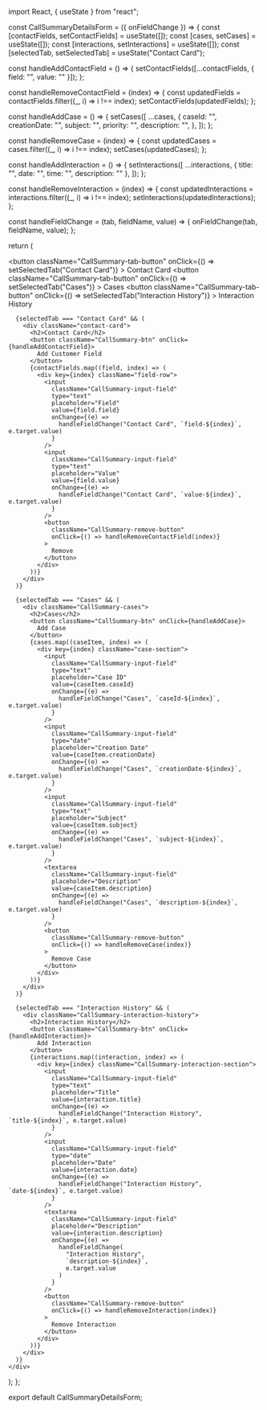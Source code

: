 import React, { useState } from "react";

const CallSummaryDetailsForm = ({ onFieldChange }) => {
  const [contactFields, setContactFields] = useState([]);
  const [cases, setCases] = useState([]);
  const [interactions, setInteractions] = useState([]);
  const [selectedTab, setSelectedTab] = useState("Contact Card");

  const handleAddContactField = () => {
    setContactFields([...contactFields, { field: "", value: "" }]);
  };

  const handleRemoveContactField = (index) => {
    const updatedFields = contactFields.filter((_, i) => i !== index);
    setContactFields(updatedFields);
  };

  const handleAddCase = () => {
    setCases([
      ...cases,
      {
        caseId: "",
        creationDate: "",
        subject: "",
        priority: "",
        description: "",
      },
    ]);
  };

  const handleRemoveCase = (index) => {
    const updatedCases = cases.filter((_, i) => i !== index);
    setCases(updatedCases);
  };

  const handleAddInteraction = () => {
    setInteractions([
      ...interactions,
      { title: "", date: "", time: "", description: "" },
    ]);
  };

  const handleRemoveInteraction = (index) => {
    const updatedInteractions = interactions.filter((_, i) => i !== index);
    setInteractions(updatedInteractions);
  };

  const handleFieldChange = (tab, fieldName, value) => {
    onFieldChange(tab, fieldName, value);
  };

  return (
    <div>
      <div className="CallSummary-tabs">
        <button
          className="CallSummary-tab-button"
          onClick={() => setSelectedTab("Contact Card")}
        >
          Contact Card
        </button>
        <button
          className="CallSummary-tab-button"
          onClick={() => setSelectedTab("Cases")}
        >
          Cases
        </button>
        <button
          className="CallSummary-tab-button"
          onClick={() => setSelectedTab("Interaction History")}
        >
          Interaction History
        </button>
      </div>

      {selectedTab === "Contact Card" && (
        <div className="contact-card">
          <h2>Contact Card</h2>
          <button className="CallSummary-btn" onClick={handleAddContactField}>
            Add Customer Field
          </button>
          {contactFields.map((field, index) => (
            <div key={index} className="field-row">
              <input
                className="CallSummary-input-field"
                type="text"
                placeholder="Field"
                value={field.field}
                onChange={(e) =>
                  handleFieldChange("Contact Card", `field-${index}`, e.target.value)
                }
              />
              <input
                className="CallSummary-input-field"
                type="text"
                placeholder="Value"
                value={field.value}
                onChange={(e) =>
                  handleFieldChange("Contact Card", `value-${index}`, e.target.value)
                }
              />
              <button
                className="CallSummary-remove-button"
                onClick={() => handleRemoveContactField(index)}
              >
                Remove
              </button>
            </div>
          ))}
        </div>
      )}

      {selectedTab === "Cases" && (
        <div className="CallSummary-cases">
          <h2>Cases</h2>
          <button className="CallSummary-btn" onClick={handleAddCase}>
            Add Case
          </button>
          {cases.map((caseItem, index) => (
            <div key={index} className="case-section">
              <input
                className="CallSummary-input-field"
                type="text"
                placeholder="Case ID"
                value={caseItem.caseId}
                onChange={(e) =>
                  handleFieldChange("Cases", `caseId-${index}`, e.target.value)
                }
              />
              <input
                className="CallSummary-input-field"
                type="date"
                placeholder="Creation Date"
                value={caseItem.creationDate}
                onChange={(e) =>
                  handleFieldChange("Cases", `creationDate-${index}`, e.target.value)
                }
              />
              <input
                className="CallSummary-input-field"
                type="text"
                placeholder="Subject"
                value={caseItem.subject}
                onChange={(e) =>
                  handleFieldChange("Cases", `subject-${index}`, e.target.value)
                }
              />
              <textarea
                className="CallSummary-input-field"
                placeholder="Description"
                value={caseItem.description}
                onChange={(e) =>
                  handleFieldChange("Cases", `description-${index}`, e.target.value)
                }
              />
              <button
                className="CallSummary-remove-button"
                onClick={() => handleRemoveCase(index)}
              >
                Remove Case
              </button>
            </div>
          ))}
        </div>
      )}

      {selectedTab === "Interaction History" && (
        <div className="CallSummary-interaction-history">
          <h2>Interaction History</h2>
          <button className="CallSummary-btn" onClick={handleAddInteraction}>
            Add Interaction
          </button>
          {interactions.map((interaction, index) => (
            <div key={index} className="CallSummary-interaction-section">
              <input
                className="CallSummary-input-field"
                type="text"
                placeholder="Title"
                value={interaction.title}
                onChange={(e) =>
                  handleFieldChange("Interaction History", `title-${index}`, e.target.value)
                }
              />
              <input
                className="CallSummary-input-field"
                type="date"
                placeholder="Date"
                value={interaction.date}
                onChange={(e) =>
                  handleFieldChange("Interaction History", `date-${index}`, e.target.value)
                }
              />
              <textarea
                className="CallSummary-input-field"
                placeholder="Description"
                value={interaction.description}
                onChange={(e) =>
                  handleFieldChange(
                    "Interaction History",
                    `description-${index}`,
                    e.target.value
                  )
                }
              />
              <button
                className="CallSummary-remove-button"
                onClick={() => handleRemoveInteraction(index)}
              >
                Remove Interaction
              </button>
            </div>
          ))}
        </div>
      )}
    </div>
  );
};

export default CallSummaryDetailsForm;
